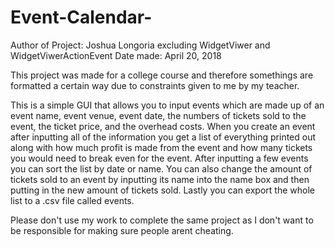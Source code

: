 # Event-Calendar-

Author of Project: Joshua Longoria excluding WidgetViwer and WidgetViwerActionEvent
Date made: April 20, 2018

This project was made for a college course and therefore somethings are formatted a certain way due to constraints given to me by my 
teacher.

This is a simple GUI that allows you to input events which are made up of an event name, event venue, event date, the numbers of tickets
sold to the event, the ticket price, and the overhead costs. When you create an event after inputting all of the information you get a
list of everything printed out along with how much profit is made from the event and how many tickets you would need to break even for the
event. After inputting a few events you can sort the list by date or name. You can also change the amount of tickets sold to an event by
inputting its name into the name box and then putting in the new amount of tickets sold. Lastly you can export the whole list to a .csv
file called events.


Please don't use my work to complete the same project as I don't want to be responsible for making sure people arent cheating. 
